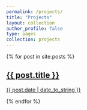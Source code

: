 ```yaml
---
permalink: /projects/
title: "Projects"
layout: collection
author_profile: false      
type: pages
collection: projects
---
```


{% for post in site.posts %}
  <a href="{{ post.url }}">
    <h2>{{ post.title }}</h2>
    <p>{{ post.date | date_to_string }}</p>
  </a>
{% endfor %}